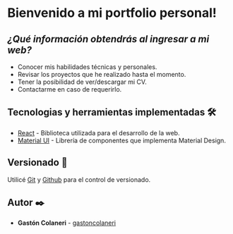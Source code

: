 # Bienvenido a mi portfolio personal!

## _¿Qué información obtendrás al ingresar a mi web?_

- Conocer mis habilidades técnicas y personales.
- Revisar los proyectos que he realizado hasta el momento.
- Tener la posibilidad de ver/descargar mi CV.
- Contactarme en caso de requerirlo.

## Tecnologias y herramientas implementadas 🛠️

- [React](https://es.reactjs.org/) - Biblioteca utilizada para el desarrollo de la web.
- [Material UI](https://mui.com/) - Librería de componentes que implementa Material Design.

## Versionado 📌

Utilicé [Git](https://git-scm.com/) y [Github](https://github.com) para el control de versionado.

## Autor ✒️

- **Gastón Colaneri** - [gastoncolaneri](https://github.com/gastoncolaneri)
